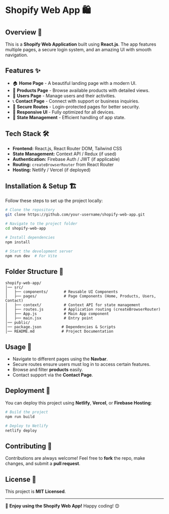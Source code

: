 # Shopify Web App 🛍️

## Overview 🚀
This is a **Shopify Web Application** built using **React.js**. The app features multiple pages, a secure login system, and an amazing UI with smooth navigation.

## Features ✨
- 🏠 **Home Page** - A beautiful landing page with a modern UI.
- 🛒 **Products Page** - Browse available products with detailed views.
- 👥 **Users Page** - Manage users and their activities.
- 📞 **Contact Page** - Connect with support or business inquiries.
- 🔐 **Secure Routes** - Login-protected pages for better security.
- 🎨 **Responsive UI** - Fully optimized for all devices.
- 🔄 **State Management** - Efficient handling of app state.

## Tech Stack 🛠️
- **Frontend:** React.js, React Router DOM, Tailwind CSS
- **State Management:** Context API / Redux (if used)
- **Authentication:** Firebase Auth / JWT (if applicable)
- **Routing:** `createBrowserRouter` from React Router
- **Hosting:** Netlify / Vercel (if deployed)

## Installation & Setup 🏗️
Follow these steps to set up the project locally:

```sh
# Clone the repository
git clone https://github.com/your-username/shopify-web-app.git

# Navigate to the project folder
cd shopify-web-app

# Install dependencies
npm install

# Start the development server
npm run dev  # For Vite
```

## Folder Structure 📂
```
shopify-web-app/
│── src/
│   ├── components/       # Reusable UI Components
│   ├── pages/            # Page Components (Home, Products, Users, Contact)
│   ├── context/          # Context API for state management
│   ├── routes.js         # Application routing (createBrowserRouter)
│   ├── App.js            # Main App component
│   ├── main.jsx          # Entry point
│── public/
│── package.json         # Dependencies & Scripts
│── README.md            # Project Documentation
```

## Usage 📌
- Navigate to different pages using the **Navbar**.
- Secure routes ensure users must log in to access certain features.
- Browse and filter **products** easily.
- Contact support via the **Contact Page**.

## Deployment 🚀
You can deploy this project using **Netlify**, **Vercel**, or **Firebase Hosting**:
```sh
# Build the project
npm run build

# Deploy to Netlify
netlify deploy
```

## Contributing 🤝
Contributions are always welcome! Feel free to **fork** the repo, make changes, and submit a **pull request**.

## License 📜
This project is **MIT Licensed**.

---

🚀 **Enjoy using the Shopify Web App!** Happy coding! 😊

